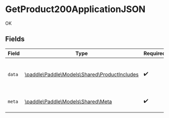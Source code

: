 # GetProduct200ApplicationJSON

OK


## Fields

| Field                                                                                  | Type                                                                                   | Required                                                                               | Description                                                                            |
| -------------------------------------------------------------------------------------- | -------------------------------------------------------------------------------------- | -------------------------------------------------------------------------------------- | -------------------------------------------------------------------------------------- |
| `data`                                                                                 | [\paddle\Paddle\Models\Shared\ProductIncludes](../../models/shared/ProductIncludes.md) | :heavy_check_mark:                                                                     | Represents a product entity with included entities.                                    |
| `meta`                                                                                 | [\paddle\Paddle\Models\Shared\Meta](../../models/shared/Meta.md)                       | :heavy_check_mark:                                                                     | Information about this response.                                                       |